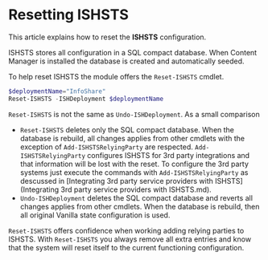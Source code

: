 ﻿# Resetting ISHSTS
 
This article explains how to reset the **ISHSTS** configuration.

ISHSTS stores all configuration in a SQL compact database. When Content Manager is installed the database is created and automatically seeded. 

To help reset ISHSTS the module offers the `Reset-ISHSTS` cmdlet.

```powershell
$deploymentName="InfoShare"
Reset-ISHSTS -ISHDeployment $deploymentName
```

`Reset-ISHSTS` is not the same as `Undo-ISHDeployment`. As a small comparison 

- `Reset-ISHSTS` deletes only the SQL compact database. When the database is rebuild, all changes applies from other cmdlets with the exception of `Add-ISHSTSRelyingParty` are respected. 
`Add-ISHSTSRelyingParty` configures ISHSTS for 3rd party integrations and that information will be lost with the reset. To configure the 3rd party systems just execute the commands with `Add-ISHSTSRelyingParty` as descussed in [Integrating 3rd party service providers with ISHSTS](Integrating 3rd party service providers with ISHSTS.md).
- `Undo-ISHDeployment` deletes the SQL compact database and reverts all changes applies from other cmdlets. When the database is rebuild, then all original Vanilla state configuration is used.

`Reset-ISHSTS` offers confidence when working adding relying parties to ISHSTS. With `Reset-ISHSTS` you always remove all extra entries and know that the system will reset itself to the current functioning configuration.